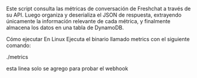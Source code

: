 Este script consulta las métricas de conversación de Freshchat a través de su API. Luego organiza y deserializa el JSON de respuesta, extrayendo únicamente la información relevante de cada métrica, y finalmente almacena los datos en una tabla de DynamoDB.

Cómo ejecutar
En Linux
Ejecuta el binario llamado metrics con el siguiente comando:

./metrics

esta linea solo se agrego para probar el webhook
